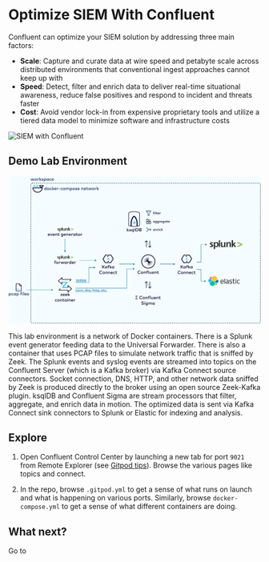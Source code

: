 # Optimize SIEM With Confluent

Confluent can optimize your SIEM solution by addressing three main factors:
- **Scale**: Capture and curate data at wire speed and petabyte scale across distributed environments that conventional ingest approaches cannot keep up with
- **Speed**: Detect, filter and enrich data to deliver real-time situational awareness, reduce false positives and respond to incident and threats faster
- **Cost**: Avoid vendor lock-in from expensive proprietary tools and utilize a tiered data model to minimize software and infrastructure costs

![SIEM with Confluent](./images/diagrams-cybersecurity-infrastructure.png)

## Demo Lab Environment

![architecture diagram](./images/lab-architecture.svg)

This lab environment is a network of Docker containers. There is a Splunk event generator feeding data to the Universal Forwarder. There is also a container that uses PCAP files to simulate network traffic that is sniffed by Zeek. The Splunk events and syslog events are streamed into topics on the Confluent Server (which is a Kafka broker) via Kafka Connect source connectors. Socket connection, DNS, HTTP, and other network data sniffed by Zeek is produced directly to the broker using an open source Zeek-Kafka plugin. ksqlDB and Confluent Sigma are stream processors that filter, aggregate, and enrich data in motion. The optimized data is sent via Kafka Connect sink connectors to Splunk or Elastic for indexing and analysis.

## Explore

1. Open Confluent Control Center by launching a new tab for port `9021` from Remote Explorer (see [Gitpod tips](./gitpod-tips.md)). Browse the various pages like topics and connect.

2. In the repo, browse `.gitpod.yml` to get a sense of what runs on launch and what is happening on various ports. Similarly, browse `docker-compose.yml` to get a sense of what different containers are doing.

## What next?

Go to 